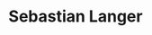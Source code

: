 ---
title: Sebastian Langer
organization: IMPACT Initiatives
country: Switzerland
talk: "Mapping for Resilience: Area-based approaches in humanitarian contexts"
permalink: /speakers/#sebastian-langer
---